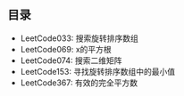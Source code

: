 ## 目录
- LeetCode033: 搜索旋转排序数组
- LeetCode069: x的平方根
- LeetCode074: 搜索二维矩阵
- LeetCode153: 寻找旋转排序数组中的最小值
- LeetCode367: 有效的完全平方数



